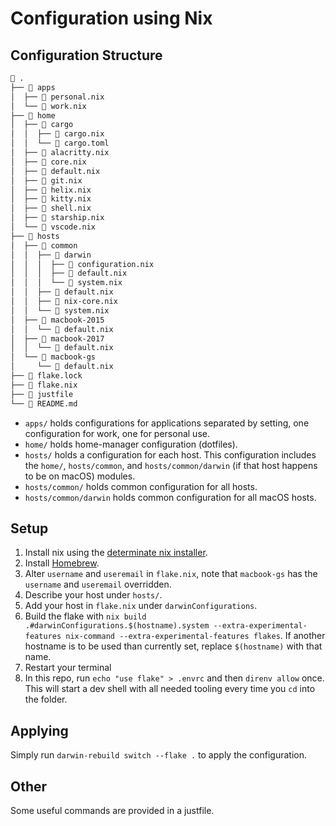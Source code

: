 # Configuration using Nix

## Configuration Structure

```bash
 .
├──  apps
│  ├──  personal.nix
│  └──  work.nix
├── 󱂵 home
│  ├──  cargo
│  │  ├──  cargo.nix
│  │  └──  cargo.toml
│  ├──  alacritty.nix
│  ├──  core.nix
│  ├──  default.nix
│  ├──  git.nix
│  ├──  helix.nix
│  ├──  kitty.nix
│  ├──  shell.nix
│  ├──  starship.nix
│  └──  vscode.nix
├──  hosts
│  ├──  common
│  │  ├──  darwin
│  │  │  ├──  configuration.nix
│  │  │  ├──  default.nix
│  │  │  └──  system.nix
│  │  ├──  default.nix
│  │  ├──  nix-core.nix
│  │  └──  system.nix
│  ├──  macbook-2015
│  │  └──  default.nix
│  ├──  macbook-2017
│  │  └──  default.nix
│  └──  macbook-gs
│     └──  default.nix
├──  flake.lock
├──  flake.nix
├──  justfile
└──  README.md
```

- `apps/` holds configurations for applications separated by setting, one configuration for work, one for personal use.
- `home/` holds home-manager configuration (dotfiles).
- `hosts/` holds a configuration for each host. This configuration includes the `home/`, `hosts/common`, and `hosts/common/darwin` (if that host happens to be on macOS) modules.
- `hosts/common/` holds common configuration for all hosts.
- `hosts/common/darwin` holds common configuration for all macOS hosts.

## Setup

1. Install nix using the [determinate nix installer](https://github.com/DeterminateSystems/nix-installer).
1. Install [Homebrew](https://brew.sh).
1. Alter `username` and `useremail` in `flake.nix`, note that `macbook-gs` has the `username` and `useremail` overridden.
1. Describe your host under `hosts/`.
1. Add your host in `flake.nix` under `darwinConfigurations`.
1. Build the flake with `nix build .#darwinConfigurations.$(hostname).system --extra-experimental-features nix-command --extra-experimental-features flakes`. If another hostname is to be used than currently set, replace `$(hostname)` with that name.
1. Restart your terminal
1. In this repo, run `echo "use flake" > .envrc` and then `direnv allow` once. This will start a dev shell with all needed tooling every time you `cd` into the folder.

## Applying

Simply run `darwin-rebuild switch --flake .` to apply the configuration.

## Other

Some useful commands are provided in a justfile.
